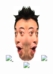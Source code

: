<p align="center">

<a href="https://github.com/anuraghazra/github-readme-stats">
  <img height="150px" src="https://github-readme-stats.vercel.app/api?username=eai04191&show_icons=true&count_private=true">
</a>
<img height="150px" width="72px" src="https://raw.githubusercontent.com/eai04191/eai04191/master/symmetrychamp.png">
<a href="https://wakatime.com/@eai04191">
  <img height="150px" src="https://github-readme-stats.vercel.app/api/top-langs/?username=eai04191&layout=compact">
</a>
<br>
<a href="https://github.com/ryo-ma/github-profile-trophy">
  <img src="https://github-profile-trophy.vercel.app/?username=eai04191&column=7&margin-w=3&title=MultiLanguage,Repositories,Commits,Issues,PullRequest,Stars,Followers">
</a>
  
</p>
